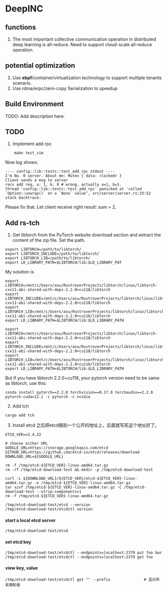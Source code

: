 # DeepINC

## functions

1. The most important collective communication operation in distributed deep learning is all-reduce.
   Need to support cloud-scale all-reduce operation.

## potential optimization

1. Use **ebpf**/container/virtualization technology to support multiple tenants scenario.
2. Use rdma/erpc/zero-copy Serialization to speedup

## Build Environment

TODO: Add description here.

## TODO

1. Implement add rpc

```
    make test_sim
```

Now log shows:

```
---- config::lib::tests::test_add_rpc stdout ----
I'm No. 0 server. About me: Mutex { data: <locked> }
Client sends a msg to server
recv add req, a: 1, b: 0 # wrong, actually a=1, b=1.
thread 'config::lib::tests::test_add_rpc' panicked at 'called `Option::unwrap()` on a `None` value', src/server/server.rs:33:52
stack backtrace:
```

Please fix that. Let client receive right result: sum = 2.

## Add rs-tch

1. Get libtorch from the PyTorch website download section and extract the content of the zip file. Set the path.

``` 
export LIBTORCH=/path/to/libtorch/
export LIBTORCH_INCLUDE=/path/to/libtorch/
export LIBTORCH_LIB=/path/to/libtorch/
export LD_LIBRARY_PATH=$LIBTORCH/lib:$LD_LIBRARY_PAT
```

My solution is 

``` 
export LIBTORCH=/mnt/c/Users/asu/RustroverProjects/libtorch/linux/libtorch-cxx11-abi-shared-with-deps-2.2.0+cu118/libtorch
export LIBTORCH_INCLUDE=/mnt/c/Users/asu/RustroverProjects/libtorch/linux/libtorch-cxx11-abi-shared-with-deps-2.2.0+cu118/libtorch
export LIBTORCH_LIB=/mnt/c/Users/asu/RustroverProjects/libtorch/linux/libtorch-cxx11-abi-shared-with-deps-2.2.0+cu118/libtorch
export LD_LIBRARY_PATH=$LIBTORCH/lib:$LD_LIBRARY_PATH
```

``` 
export LIBTORCH=/mnt/c/Users/asu/RustroverProjects/libtorch/linux/libtorch-cxx11-abi-shared-with-deps-2.2.0+cu118/libtorch
export LIBTORCH_INCLUDE=/mnt/c/Users/asu/RustroverProjects/libtorch/linux/libtorch-cxx11-abi-shared-with-deps-2.2.0+cu118/libtorch
export LIBTORCH_LIB=/mnt/c/Users/asu/RustroverProjects/libtorch/linux/libtorch-cxx11-abi-shared-with-deps-2.2.0+cu118/libtorch
export LD_LIBRARY_PATH=$LIBTORCH/lib:$LD_LIBRARY_PATH
```

But if you have libtorch 2.2.0+cu118, your pytorch version need to be same as libtorch, use this:
``` 
conda install pytorch==2.2.0 torchvision==0.17.0 torchaudio==2.2.0 pytorch-cuda=12.1 -c pytorch -c nvidia
```

2. Add tch

``` 
cargo add tch
```

3. Install etcd
之后把etcd搞到一个公开的地址上，后面就写死这个地址好了。
``` 
ETCD_VER=v3.4.32

# choose either URL
GOOGLE_URL=https://storage.googleapis.com/etcd
GITHUB_URL=https://github.com/etcd-io/etcd/releases/download
DOWNLOAD_URL=${GOOGLE_URL}

rm -f /tmp/etcd-${ETCD_VER}-linux-amd64.tar.gz
rm -rf /tmp/etcd-download-test && mkdir -p /tmp/etcd-download-test

curl -L ${DOWNLOAD_URL}/${ETCD_VER}/etcd-${ETCD_VER}-linux-amd64.tar.gz -o /tmp/etcd-${ETCD_VER}-linux-amd64.tar.gz
tar xzvf /tmp/etcd-${ETCD_VER}-linux-amd64.tar.gz -C /tmp/etcd-download-test --strip-components=1
rm -f /tmp/etcd-${ETCD_VER}-linux-amd64.tar.gz

/tmp/etcd-download-test/etcd --version
/tmp/etcd-download-test/etcdctl version
```

#### start a local etcd server
``` 
/tmp/etcd-download-test/etcd
```


#### set etcd key
``` 
/tmp/etcd-download-test/etcdctl --endpoints=localhost:2379 put foo bar
/tmp/etcd-download-test/etcdctl --endpoints=localhost:2379 get foo
```

#### view key, value
``` 
/tmp/etcd-download-test/etcdctl get "" --prefix               # 显示所有键和值
```